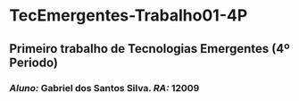 # TecEmergentes-Trabalho01-4P

## Primeiro trabalho de Tecnologias Emergentes (4º Periodo)

### *Aluno:* Gabriel dos Santos Silva. *RA:* 12009
